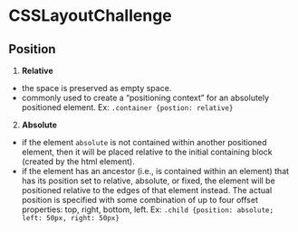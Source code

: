 # CSSLayoutChallenge
## Position
1. **Relative**
- the space is preserved as empty space.
- commonly used to create a “positioning context” for an absolutely positioned element.
Ex: `.container {postion: relative}`
2. **Absolute**
- if the element `absolute` is not contained within another positioned element, then it will be placed relative to the initial containing block (created by the html element).
- if the element has an ancestor (i.e., is contained within an element) that has its position set to relative, absolute, or fixed, the element will be positioned relative to the edges of that element instead.
The actual position is specified with some combination of up to four offset properties: top, right, bottom, left.
Ex: `.child {position: absolute; left: 50px, right: 50px}`
